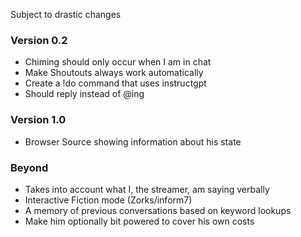 Subject to drastic changes

### Version 0.2
- Chiming should only occur when I am in chat
- Make Shoutouts always work automatically
- Create a !do command that uses instructgpt
- Should reply instead of @ing

### Version 1.0
- Browser Source showing information about his state

### Beyond
- Takes into account what I, the streamer, am saying verbally
- Interactive Fiction mode (Zorks/inform7)
- A memory of previous conversations based on keyword lookups
- Make him optionally bit powered to cover his own costs
